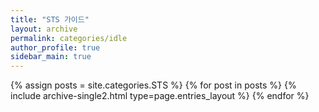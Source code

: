 ```yaml
---
title: "STS 가이드"
layout: archive
permalink: categories/idle
author_profile: true
sidebar_main: true
---
```



{% assign posts = site.categories.STS %}<!-- post에 등록된 글 상단에 선언한 categorise  -->
{% for post in posts %} {% include archive-single2.html type=page.entries_layout %} {% endfor %}
